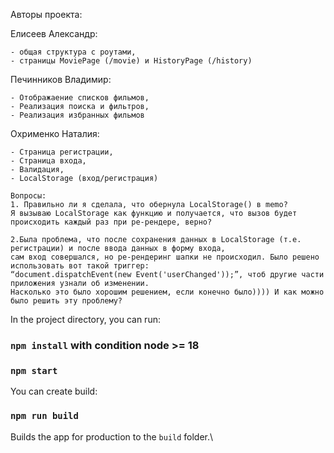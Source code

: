 
Авторы проекта:

Елисеев Александр:

    - общая структура с роутами, 
    - страницы MoviePage (/movie) и HistoryPage (/history)
    
Печинников Владимир:

    - Отображаение списков фильмов,
    - Реализация поиска и фильтров,
    - Реализация избранных фильмов
    
Охрименко Наталия:

    - Страница регистрации,
    - Страница входа, 
    - Валидация,
    - LocalStorage (вход/регистрация)

    Вопросы: 
    1. Правильно ли я сделала, что обернула LocalStorage() в memo? 
    Я вызываю LocalStorage как функцию и получается, что вызов будет происходить каждый раз при ре-рендере, верно? 
    
    2.Была проблема, что после сохранения данных в LocalStorage (т.е. регистрации) и после ввода данных в форму входа, 
    сам вход совершался, но ре-рендеринг шапки не происходил. Было решено использовать вот такой триггер:  
    “document.dispatchEvent(new Event('userChanged'));”, чтоб другие части приложения узнали об изменении. 
    Насколько это было хорошим решением, если конечно было)))) И как можно было решить эту проблему? 

In the project directory, you can run:

### `npm install` with condition node >= 18
### `npm start`

You can create build:
### `npm run build`

Builds the app for production to the `build` folder.\

